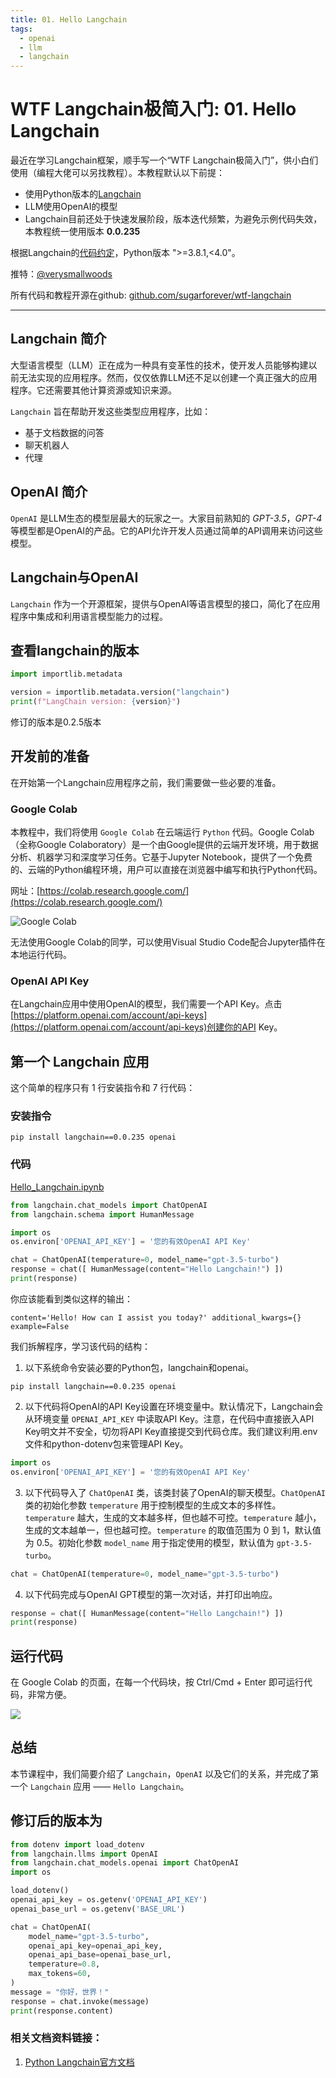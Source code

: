 ```yaml
---
title: 01. Hello Langchain
tags:
  - openai
  - llm
  - langchain
---
```


# WTF Langchain极简入门: 01. Hello Langchain

最近在学习Langchain框架，顺手写一个“WTF Langchain极简入门”，供小白们使用（编程大佬可以另找教程）。本教程默认以下前提：
- 使用Python版本的[Langchain](https://github.com/hwchase17/langchain)
- LLM使用OpenAI的模型
- Langchain目前还处于快速发展阶段，版本迭代频繁，为避免示例代码失效，本教程统一使用版本 **0.0.235**

根据Langchain的[代码约定](https://github.com/hwchase17/langchain/blob/v0.0.235/pyproject.toml#L14C1-L14C24)，Python版本 ">=3.8.1,<4.0"。

推特：[@verysmallwoods](https://twitter.com/verysmallwoods)

所有代码和教程开源在github: [github.com/sugarforever/wtf-langchain](https://github.com/sugarforever/wtf-langchain)

-----

## Langchain 简介

大型语言模型（LLM）正在成为一种具有变革性的技术，使开发人员能够构建以前无法实现的应用程序。然而，仅仅依靠LLM还不足以创建一个真正强大的应用程序。它还需要其他计算资源或知识来源。

`Langchain` 旨在帮助开发这些类型应用程序，比如：
- 基于文档数据的问答
- 聊天机器人
- 代理

## OpenAI 简介

`OpenAI` 是LLM生态的模型层最大的玩家之一。大家目前熟知的 *GPT-3.5*，*GPT-4* 等模型都是OpenAI的产品。它的API允许开发人员通过简单的API调用来访问这些模型。

## Langchain与OpenAI

`Langchain` 作为一个开源框架，提供与OpenAI等语言模型的接口，简化了在应用程序中集成和利用语言模型能力的过程。

## 查看langchain的版本
``` python
import importlib.metadata

version = importlib.metadata.version("langchain")
print(f"LangChain version: {version}")
```
修订的版本是0.2.5版本

## 开发前的准备

在开始第一个Langchain应用程序之前，我们需要做一些必要的准备。

### Google Colab

本教程中，我们将使用 `Google Colab` 在云端运行 `Python` 代码。Google Colab（全称Google Colaboratory）是一个由Google提供的云端开发环境，用于数据分析、机器学习和深度学习任务。它基于Jupyter Notebook，提供了一个免费的、云端的Python编程环境，用户可以直接在浏览器中编写和执行Python代码。

网址：[https://colab.research.google.com/](https://colab.research.google.com/)

![Google Colab](./google_colab.png)

无法使用Google Colab的同学，可以使用Visual Studio Code配合Jupyter插件在本地运行代码。

### OpenAI API Key

在Langchain应用中使用OpenAI的模型，我们需要一个API Key。点击[https://platform.openai.com/account/api-keys](https://platform.openai.com/account/api-keys)创建你的API Key。

## 第一个 Langchain 应用

这个简单的程序只有 1 行安装指令和 7 行代码：

### 安装指令

```shell
pip install langchain==0.0.235 openai
```

### 代码

[Hello_Langchain.ipynb](./Hello_Langchain.ipynb)

```python
from langchain.chat_models import ChatOpenAI
from langchain.schema import HumanMessage

import os
os.environ['OPENAI_API_KEY'] = '您的有效OpenAI API Key'

chat = ChatOpenAI(temperature=0, model_name="gpt-3.5-turbo")
response = chat([ HumanMessage(content="Hello Langchain!") ])
print(response)
```

你应该能看到类似这样的输出：

```shell
content='Hello! How can I assist you today?' additional_kwargs={} example=False
```

我们拆解程序，学习该代码的结构：

1. 以下系统命令安装必要的Python包，langchain和openai。

  ```shell
  pip install langchain==0.0.235 openai
  ```

2. 以下代码将OpenAI的API Key设置在环境变量中。默认情况下，Langchain会从环境变量 `OPENAI_API_KEY` 中读取API Key。注意，在代码中直接嵌入API Key明文并不安全，切勿将API Key直接提交到代码仓库。我们建议利用.env文件和python-dotenv包来管理API Key。

  ```python
  import os
  os.environ['OPENAI_API_KEY'] = '您的有效OpenAI API Key'
  ```
    
3. 以下代码导入了 `ChatOpenAI` 类，该类封装了OpenAI的聊天模型。`ChatOpenAI` 类的初始化参数 `temperature` 用于控制模型的生成文本的多样性。`temperature` 越大，生成的文本越多样，但也越不可控。`temperature` 越小，生成的文本越单一，但也越可控。`temperature` 的取值范围为 0 到 1，默认值为 0.5。初始化参数 `model_name` 用于指定使用的模型，默认值为 `gpt-3.5-turbo`。

  ```python
  chat = ChatOpenAI(temperature=0, model_name="gpt-3.5-turbo")
  ```

4. 以下代码完成与OpenAI GPT模型的第一次对话，并打印出响应。

  ```python
  response = chat([ HumanMessage(content="Hello Langchain!") ])
  print(response)
  ```

## 运行代码

在 Google Colab 的页面，在每一个代码块，按 Ctrl/Cmd + Enter 即可运行代码，非常方便。

![](./hello_langchain.png)

## 总结
本节课程中，我们简要介绍了 `Langchain`，`OpenAI` 以及它们的关系，并完成了第一个 `Langchain` 应用 —— `Hello Langchain`。

## 修订后的版本为
``` python
from dotenv import load_dotenv
from langchain.llms import OpenAI
from langchain.chat_models.openai import ChatOpenAI
import os

load_dotenv()
openai_api_key = os.getenv('OPENAI_API_KEY')
openai_base_url = os.getenv('BASE_URL')

chat = ChatOpenAI(
    model_name="gpt-3.5-turbo",
    openai_api_key=openai_api_key,
    openai_api_base=openai_base_url,
    temperature=0.8,
    max_tokens=60,
)
message = "你好，世界！"
response = chat.invoke(message)
print(response.content)
```


### 相关文档资料链接：
1. [Python Langchain官方文档](https://python.langchain.com/docs/get_started/introduction.html) 
